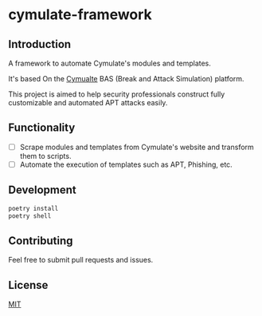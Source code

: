 # cymulate-framework

## Introduction

A framework to automate Cymulate's modules and templates.

It's based On the [Cymualte](https://cymulate.com/) BAS (Break and Attack Simulation) platform.

This project is aimed to help security professionals construct fully customizable and automated APT attacks easily.

## Functionality

- [ ] Scrape modules and templates from Cymulate's website and transform them to scripts.
- [ ] Automate the execution of templates such as APT, Phishing, etc.

## Development

```powershell
poetry install
poetry shell
```

## Contributing

Feel free to submit pull requests and issues.

## License

[MIT](https://choosealicense.com/licenses/mit/)
